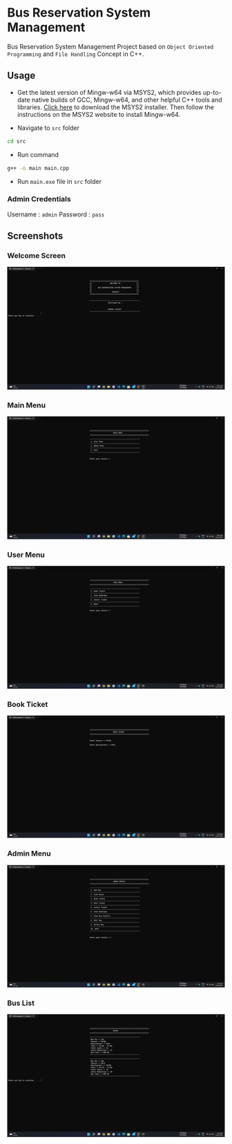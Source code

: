 # Bus Reservation System Management

Bus Reservation System Management Project based on `Object Oriented Programming` and `File Handling` Concept in C++.

## Usage

* Get the latest version of Mingw-w64 via MSYS2, which provides up-to-date native builds of GCC, Mingw-w64, and other helpful C++ tools and libraries. [Click here](https://github.com/msys2/msys2-installer/releases/download/2022-06-03/msys2-x86_64-20220603.exe) to download the MSYS2 installer. Then follow the instructions on the MSYS2 website to install Mingw-w64.

* Navigate to `src` folder

```bash
cd src
```

* Run command

```bash
g++ -o main main.cpp
```

* Run `main.exe` file in `src` folder

### Admin Credentials

Username : `admin`
Password : `pass`

## Screenshots

### Welcome Screen

![Screenshot 1](screenshots/1.png "Welcome Screen")

### Main Menu

![Screenshot 2](screenshots/2.png "Main Menu")

### User Menu

![Screenshot 3](screenshots/3.png "User Menu")

### Book Ticket

![Screenshot 4](screenshots/4.png "Book Ticket")

### Admin Menu

![Screenshot 5](screenshots/5.png "Admin Menu")

### Bus List

![Screenshot 6](screenshots/6.png "Bus List")

